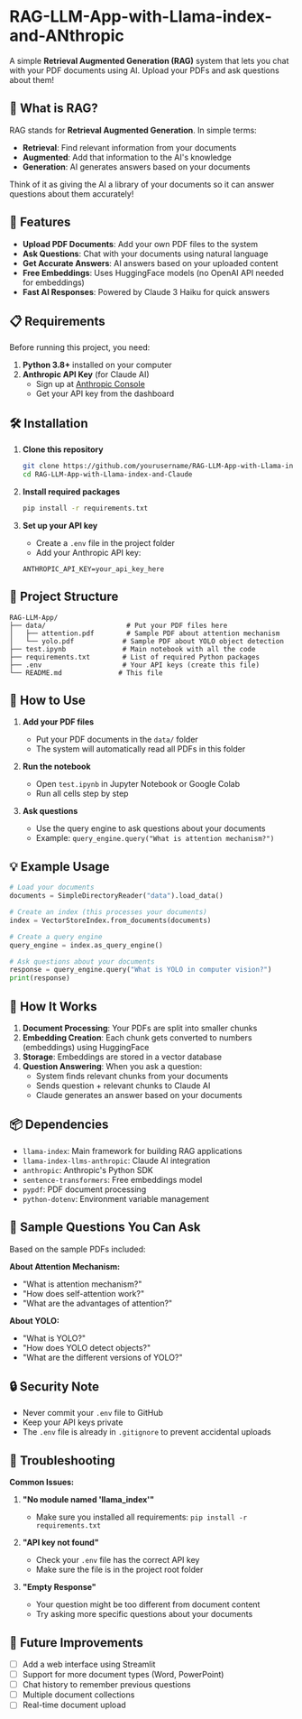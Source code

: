 # RAG-LLM-App-with-Llama-index-and-ANthropic

A simple **Retrieval Augmented Generation (RAG)** system that lets you chat with your PDF documents using AI. Upload your PDFs and ask questions about them!

## 🤖 What is RAG?

RAG stands for **Retrieval Augmented Generation**. In simple terms:
- **Retrieval**: Find relevant information from your documents
- **Augmented**: Add that information to the AI's knowledge
- **Generation**: AI generates answers based on your documents

Think of it as giving the AI a library of your documents so it can answer questions about them accurately!

## 🚀 Features

- **Upload PDF Documents**: Add your own PDF files to the system
- **Ask Questions**: Chat with your documents using natural language
- **Get Accurate Answers**: AI answers based on your uploaded content
- **Free Embeddings**: Uses HuggingFace models (no OpenAI API needed for embeddings)
- **Fast AI Responses**: Powered by Claude 3 Haiku for quick answers

## 📋 Requirements

Before running this project, you need:

1. **Python 3.8+** installed on your computer
2. **Anthropic API Key** (for Claude AI)
   - Sign up at [Anthropic Console](https://console.anthropic.com/)
   - Get your API key from the dashboard

## 🛠️ Installation

1. **Clone this repository**
   ```bash
   git clone https://github.com/yourusername/RAG-LLM-App-with-Llama-index-and-Claude.git
   cd RAG-LLM-App-with-Llama-index-and-Claude
   ```

2. **Install required packages**
   ```bash
   pip install -r requirements.txt
   ```

3. **Set up your API key**
   - Create a `.env` file in the project folder
   - Add your Anthropic API key:
   ```
   ANTHROPIC_API_KEY=your_api_key_here
   ```

## 📁 Project Structure

```
RAG-LLM-App/
├── data/                    # Put your PDF files here
│   ├── attention.pdf        # Sample PDF about attention mechanism
│   └── yolo.pdf            # Sample PDF about YOLO object detection
├── test.ipynb              # Main notebook with all the code
├── requirements.txt        # List of required Python packages
├── .env                    # Your API keys (create this file)
└── README.md              # This file
```

## 🚀 How to Use

1. **Add your PDF files**
   - Put your PDF documents in the `data/` folder
   - The system will automatically read all PDFs in this folder

2. **Run the notebook**
   - Open `test.ipynb` in Jupyter Notebook or Google Colab
   - Run all cells step by step

3. **Ask questions**
   - Use the query engine to ask questions about your documents
   - Example: `query_engine.query("What is attention mechanism?")`

## 💡 Example Usage

```python
# Load your documents
documents = SimpleDirectoryReader("data").load_data()

# Create an index (this processes your documents)
index = VectorStoreIndex.from_documents(documents)

# Create a query engine
query_engine = index.as_query_engine()

# Ask questions about your documents
response = query_engine.query("What is YOLO in computer vision?")
print(response)
```

## 🔧 How It Works

1. **Document Processing**: Your PDFs are split into smaller chunks
2. **Embedding Creation**: Each chunk gets converted to numbers (embeddings) using HuggingFace
3. **Storage**: Embeddings are stored in a vector database
4. **Question Answering**: When you ask a question:
   - System finds relevant chunks from your documents
   - Sends question + relevant chunks to Claude AI
   - Claude generates an answer based on your documents

## 📦 Dependencies

- `llama-index`: Main framework for building RAG applications
- `llama-index-llms-anthropic`: Claude AI integration
- `anthropic`: Anthropic's Python SDK
- `sentence-transformers`: Free embeddings model
- `pypdf`: PDF document processing
- `python-dotenv`: Environment variable management

## 🎯 Sample Questions You Can Ask

Based on the sample PDFs included:

**About Attention Mechanism:**
- "What is attention mechanism?"
- "How does self-attention work?"
- "What are the advantages of attention?"

**About YOLO:**
- "What is YOLO?"
- "How does YOLO detect objects?"
- "What are the different versions of YOLO?"

## 🔒 Security Note

- Never commit your `.env` file to GitHub
- Keep your API keys private
- The `.env` file is already in `.gitignore` to prevent accidental uploads

## 🛟 Troubleshooting

**Common Issues:**

1. **"No module named 'llama_index'"**
   - Make sure you installed all requirements: `pip install -r requirements.txt`

2. **"API key not found"**
   - Check your `.env` file has the correct API key
   - Make sure the file is in the project root folder

3. **"Empty Response"**
   - Your question might be too different from document content
   - Try asking more specific questions about your documents

## 🌟 Future Improvements

- [ ] Add a web interface using Streamlit
- [ ] Support for more document types (Word, PowerPoint)
- [ ] Chat history to remember previous questions
- [ ] Multiple document collections
- [ ] Real-time document upload
